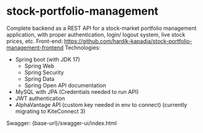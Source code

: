 # stock-portfolio-management
Complete backend as a REST API for a stock-market portfolio management application, with proper authentication, login/ logout system, live stock prices, etc.
Front-end: https://github.com/hardik-kapadia/stock-portfolio-management-frontend
Technologies:

- Spring boot (with JDK 17)
  - Spring Web
  - Spring Security
  - Spring Data
  - Spring Open API documentation
- MySQL with JPA (Credentials needed to run API)
- JWT authentication
- AlphaVantage API (custom key needed in env to connect) (currently migrating to KiteConnect 3)

Swagger:
{base-url}/swagger-ui/index.html
